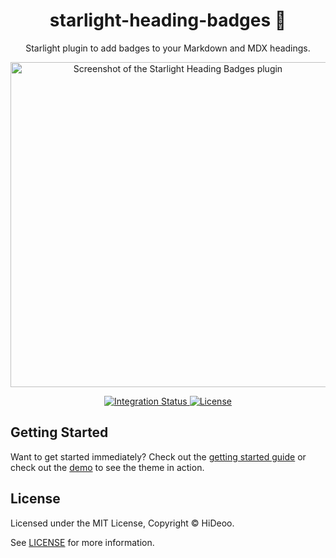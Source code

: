 <div align="center">
  <h1>starlight-heading-badges 🔖</h1>
  <p>Starlight plugin to add badges to your Markdown and MDX headings.</p>
  <p>
    <a href="https://i.imgur.com/jVkJd9U.png" title="Screenshot of the Starlight Heading Badges plugin">
      <img alt="Screenshot of the Starlight Heading Badges plugin" src="https://i.imgur.com/jVkJd9U.png" width="520" />
    </a>
  </p>
</div>

<div align="center">
  <a href="https://github.com/HiDeoo/starlight-heading-badges/actions/workflows/integration.yml">
    <img alt="Integration Status" src="https://github.com/HiDeoo/starlight-heading-badges/actions/workflows/integration.yml/badge.svg" />
  </a>
  <a href="https://github.com/HiDeoo/starlight-heading-badges/blob/main/LICENSE">
    <img alt="License" src="https://badgen.net/github/license/HiDeoo/starlight-heading-badges" />
  </a>
  <br />
</div>

## Getting Started

Want to get started immediately? Check out the [getting started guide](https://starlight-heading-badges.vercel.app/getting-started/) or check out the [demo](https://starlight-heading-badges.vercel.app/demo/) to see the theme in action.

## License

Licensed under the MIT License, Copyright © HiDeoo.

See [LICENSE](https://github.com/HiDeoo/starlight-heading-badges/blob/main/LICENSE) for more information.
